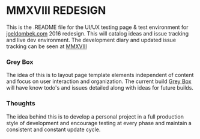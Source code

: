 # MMXVIII REDESIGN

This is the .README file for the UI/UX testing page & test environment for [joeldombek.com](http://www.joeldombek.com) 2016 redesign. This will catalog ideas and issue tracking and live dev environment. The development diary and updated issue tracking can be seen at [MMXVIII](http://joeldom.github.io/redesign/)

### Grey Box

The idea of this is to layout page template elements independent of content and focus on user interaction and organization. The current build [Grey Box](http://joeldom.github.io/redesign/greybox/) will have know todo's and issues detailed along with ideas for future builds.

### Thoughts

The idea behind this is to develop a personal project in a full production style of development and encourage testing at every phase and maintain a consistent and constant update cycle.
